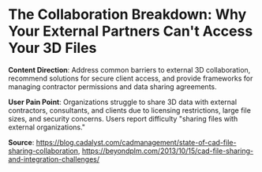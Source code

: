 # The Collaboration Breakdown: Why Your External Partners Can't Access Your 3D Files

**Content Direction**: Address common barriers to external 3D collaboration, recommend solutions for secure client access, and provide frameworks for managing contractor permissions and data sharing agreements.

**User Pain Point**: Organizations struggle to share 3D data with external contractors, consultants, and clients due to licensing restrictions, large file sizes, and security concerns. Users report difficulty "sharing files with external organizations."

**Source**: https://blog.cadalyst.com/cadmanagement/state-of-cad-file-sharing-collaboration, https://beyondplm.com/2013/10/15/cad-file-sharing-and-integration-challenges/

